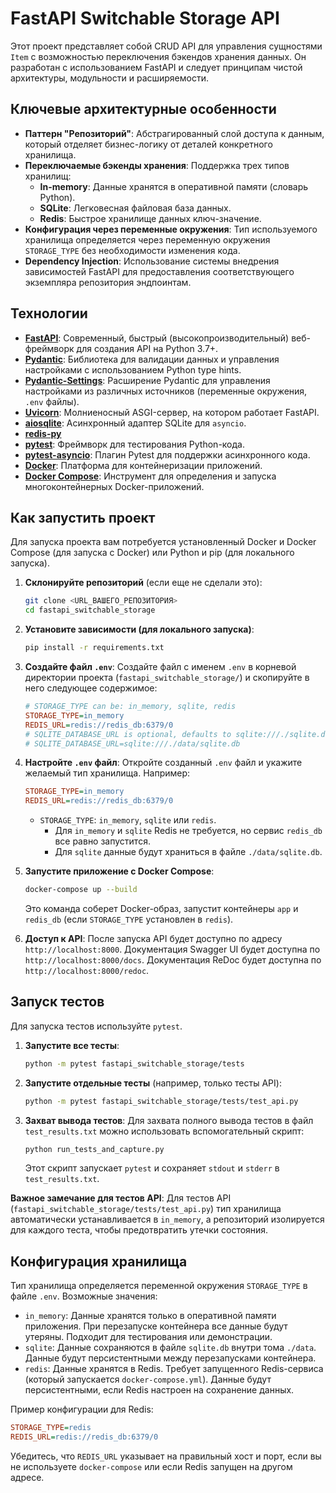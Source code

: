 
# FastAPI Switchable Storage API

Этот проект представляет собой CRUD API для управления сущностями `Item` с возможностью переключения бэкендов хранения данных. Он разработан с использованием FastAPI и следует принципам чистой архитектуры, модульности и расширяемости.

## Ключевые архитектурные особенности

- **Паттерн "Репозиторий"**: Абстрагированный слой доступа к данным, который отделяет бизнес-логику от деталей конкретного хранилища.
- **Переключаемые бэкенды хранения**: Поддержка трех типов хранилищ:
    - **In-memory**: Данные хранятся в оперативной памяти (словарь Python).
    - **SQLite**: Легковесная файловая база данных.
    - **Redis**: Быстрое хранилище данных ключ-значение.
- **Конфигурация через переменные окружения**: Тип используемого хранилища определяется через переменную окружения `STORAGE_TYPE` без необходимости изменения кода.
- **Dependency Injection**: Использование системы внедрения зависимостей FastAPI для предоставления соответствующего экземпляра репозитория эндпоинтам.

## Технологии

- [**FastAPI**](https://fastapi.tiangolo.com/): Современный, быстрый (высокопроизводительный) веб-фреймворк для создания API на Python 3.7+.
- [**Pydantic**](https://pydantic.dev/): Библиотека для валидации данных и управления настройками с использованием Python type hints.
- [**Pydantic-Settings**](https://pydantic-docs.helpmanual.io/blog/pydantic-settings/): Расширение Pydantic для управления настройками из различных источников (переменные окружения, `.env` файлы).
- [**Uvicorn**](https://www.uvicorn.org/): Молниеносный ASGI-сервер, на котором работает FastAPI.
- [**aiosqlite**](https://pypi.org/project/aiosqlite/): Асинхронный адаптер SQLite для `asyncio`.
- [**redis-py**](https://redis.readthedocs.io/en/stable/)
- [**pytest**](https://docs.pytest.org/): Фреймворк для тестирования Python-кода.
- [**pytest-asyncio**](https://pytest-asyncio.readthedocs.io/en/latest/): Плагин Pytest для поддержки асинхронного кода.
- [**Docker**](https://www.docker.com/): Платформа для контейнеризации приложений.
- [**Docker Compose**](https://docs.docker.com/compose/): Инструмент для определения и запуска многоконтейнерных Docker-приложений.

## Как запустить проект

Для запуска проекта вам потребуется установленный Docker и Docker Compose (для запуска с Docker) или Python и pip (для локального запуска).

1.  **Склонируйте репозиторий** (если еще не сделали это):

    ```bash
    git clone <URL_ВАШЕГО_РЕПОЗИТОРИЯ>
    cd fastapi_switchable_storage
    ```

2.  **Установите зависимости (для локального запуска)**:

    ```bash
    pip install -r requirements.txt
    ```

3.  **Создайте файл `.env`**: Создайте файл с именем `.env` в корневой директории проекта (`fastapi_switchable_storage/`) и скопируйте в него следующее содержимое:

    ```ini
    # STORAGE_TYPE can be: in_memory, sqlite, redis
    STORAGE_TYPE=in_memory
    REDIS_URL=redis://redis_db:6379/0
    # SQLITE_DATABASE_URL is optional, defaults to sqlite:///./sqlite.db
    # SQLITE_DATABASE_URL=sqlite:///./data/sqlite.db
    ```

4.  **Настройте `.env` файл**: Откройте созданный `.env` файл и укажите желаемый тип хранилища. Например:

    ```ini
    STORAGE_TYPE=in_memory
    REDIS_URL=redis://redis_db:6379/0
    ```

    -   `STORAGE_TYPE`: `in_memory`, `sqlite` или `redis`. 
        -   Для `in_memory` и `sqlite` Redis не требуется, но сервис `redis_db` все равно запустится. 
        -   Для `sqlite` данные будут храниться в файле `./data/sqlite.db`.

5.  **Запустите приложение с Docker Compose**:

    ```bash
    docker-compose up --build
    ```

    Это команда соберет Docker-образ, запустит контейнеры `app` и `redis_db` (если `STORAGE_TYPE` установлен в `redis`).

6.  **Доступ к API**: После запуска API будет доступно по адресу `http://localhost:8000`.
    Документация Swagger UI будет доступна по `http://localhost:8000/docs`.
    Документация ReDoc будет доступна по `http://localhost:8000/redoc`.

## Запуск тестов

Для запуска тестов используйте `pytest`.

1.  **Запустите все тесты**:

    ```bash
    python -m pytest fastapi_switchable_storage/tests
    ```

2.  **Запустите отдельные тесты** (например, только тесты API):

    ```bash
    python -m pytest fastapi_switchable_storage/tests/test_api.py
    ```

3.  **Захват вывода тестов**: Для захвата полного вывода тестов в файл `test_results.txt` можно использовать вспомогательный скрипт:

    ```bash
    python run_tests_and_capture.py
    ```

    Этот скрипт запускает `pytest` и сохраняет `stdout` и `stderr` в `test_results.txt`.

**Важное замечание для тестов API**: Для тестов API (`fastapi_switchable_storage/tests/test_api.py`) тип хранилища автоматически устанавливается в `in_memory`, а репозиторий изолируется для каждого теста, чтобы предотвратить утечки состояния.

## Конфигурация хранилища

Тип хранилища определяется переменной окружения `STORAGE_TYPE` в файле `.env`. Возможные значения:

-   `in_memory`: Данные хранятся только в оперативной памяти приложения. При перезапуске контейнера все данные будут утеряны. Подходит для тестирования или демонстрации.
-   `sqlite`: Данные сохраняются в файле `sqlite.db` внутри тома `./data`. Данные будут персистентными между перезапусками контейнера.
-   `redis`: Данные хранятся в Redis. Требует запущенного Redis-сервиса (который запускается `docker-compose.yml`). Данные будут персистентными, если Redis настроен на сохранение данных.

Пример конфигурации для Redis:

```ini
STORAGE_TYPE=redis
REDIS_URL=redis://redis_db:6379/0
```

Убедитесь, что `REDIS_URL` указывает на правильный хост и порт, если вы не используете `docker-compose` или если Redis запущен на другом адресе.
